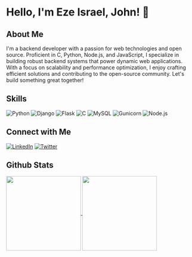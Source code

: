 # Hello, I'm Eze Israel, John! 👋

## About Me
I'm a backend developer with a passion for web technologies and open source. Proficient in C, Python, Node.js, and JavaScript, I specialize in building robust backend systems that power dynamic web applications. With a focus on scalability and performance optimization, I enjoy crafting efficient solutions and contributing to the open-source community. Let's build something great together!

## Skills
![Python](https://img.shields.io/badge/Python-3776AB?style=for-the-badge&logo=python&logoColor=white)
![Django](https://img.shields.io/badge/Django-092E20?style=for-the-badge&logo=django&logoColor=white)
![Flask](https://img.shields.io/badge/Flask-000000?style=for-the-badge&logo=flask&logoColor=white)
![C](https://img.shields.io/badge/C-A8B9CC?style=for-the-badge&logo=c&logoColor=white)
![MySQL](https://img.shields.io/badge/MySQL-4479A1?style=for-the-badge&logo=mysql&logoColor=white)
![Gunicorn](https://img.shields.io/badge/Gunicorn-499848?style=for-the-badge&logo=gunicorn&logoColor=white)
![Node.js](https://img.shields.io/badge/Node.js-339933?style=for-the-badge&logo=nodedotjs&logoColor=white)



## Connect with Me
[![LinkedIn](https://img.shields.io/badge/LinkedIn-0077B5?style=for-the-badge&logo=linkedin&logoColor=white)](https://www.linkedin.com/in/ezeisraeljohn)
[![Twitter](https://img.shields.io/badge/Twitter-1DA1F2?style=for-the-badge&logo=twitter&logoColor=white)](https://twitter.com/ezeisraeljohn)

## Github Stats
<a href="https://github.com/ezeisraeljohn/github-readme-stats">
  <img height=200 align="center" src="https://github-readme-stats.vercel.app/api?username=ezeisraeljohn" />
</a>
<a href="https://github.com/ezeisraeljohn/convoychat">
  <img height=200 align="center" src="https://github-readme-stats.vercel.app/api/top-langs?username=ezeisraeljohn&layout=compact&langs_count=8&card_width=320" />
</a>



